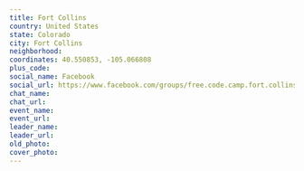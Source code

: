```yaml
---
title: Fort Collins
country: United States
state: Colorado
city: Fort Collins
neighborhood: 
coordinates: 40.550853, -105.066808
plus_code:
social_name: Facebook
social_url: https://www.facebook.com/groups/free.code.camp.fort.collins
chat_name:
chat_url:
event_name:
event_url:
leader_name:
leader_url:
old_photo: 
cover_photo:
---
```

